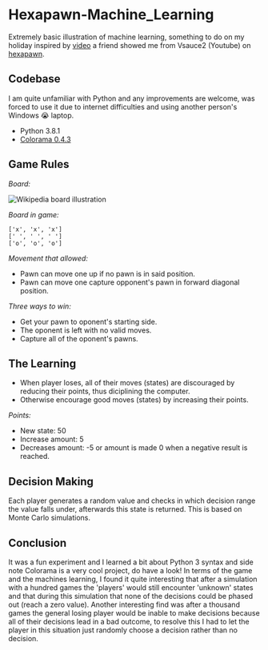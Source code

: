 # Hexapawn-Machine_Learning
Extremely basic illustration of machine learning, something to do on my holiday inspired by [video](https://www.youtube.com/watch?v=sw7UAZNgGg8) a friend showed me from Vsauce2 (Youtube) on [hexapawn](https://en.wikipedia.org/wiki/Hexapawn).

## Codebase
I am quite unfamiliar with Python and any improvements are welcome, was forced to use it due to internet difficulties and using another person's Windows :sob: laptop.
- Python 3.8.1
- [Colorama 0.4.3](https://github.com/tartley/colorama)

## Game Rules
_Board:_

![Wikipedia board illustration](https://en.wikipedia.org/wiki/File:Hexapawn.png)

_Board in game:_

```
['x', 'x', 'x']
[' ', ' ', ' ']
['o', 'o', 'o']
```

_Movement that allowed:_ 
- Pawn can move one up if no pawn is in said position.
- Pawn can move one capture opponent's pawn in forward diagonal position.

_Three ways to win:_
- Get your pawn to oponent's starting side.
- The oponent is left with no valid moves.
- Capture all of the oponent's pawns.

## The Learning
- When player loses, all of their moves (states) are discouraged by reducing their points, thus diciplining the computer. 
- Otherwise encourage good moves (states) by increasing their points.

_Points:_
- New state: 50
- Increase amount: 5
- Decreases amount: -5 or amount is made 0 when a negative result is reached.

## Decision Making
Each player generates a random value and checks in which decision range the value falls under, afterwards this state is returned. This is based on Monte Carlo simulations.

## Conclusion
It was a fun experiment and I learned a bit about Python 3 syntax and side note Colorama is a very cool project, do have a look! In terms of the game and the machines learning, I found it quite interesting that after a simulation with a hundred games the 'players' would still encounter 'unknown' states and that during this simulation that none of the decisions could be phased out (reach a zero value). Another interesting find was after a thousand games the general losing player would be inable to make decisions because all of their decisions lead in a bad outcome, to resolve this I had to let the player in this situation just randomly choose a decision rather than no decision.
